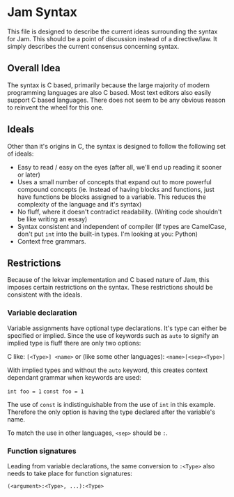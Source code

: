 # Jam Syntax

This file is designed to describe the current ideas surrounding the syntax for
Jam. This should be a point of discussion instead of a directive/law. It simply
describes the current consensus concerning syntax.

## Overall Idea

The syntax is C based, primarily because the large majority of modern
programming languages are also C based. Most text editors also easily support C
based languages. There does not seem to be any obvious reason to reinvent the
wheel for this one.

## Ideals

Other than it's origins in C, the syntax is designed to follow the following set
of ideals:
- Easy to read / easy on the eyes (after all, we'll end up reading it sooner or
  later)
- Uses a small number of concepts that expand out to more powerful compound
  concepts (ie. Instead of having blocks and functions, just have functions be
  blocks assigned to a variable. This reduces the complexity of the language and
  it's syntax)
- No fluff, where it doesn't contradict readability. (Writing code shouldn't be
  like writing an essay)
- Syntax consistent and independent of compiler (If types are CamelCase, don't
  put `int` into the built-in types. I'm looking at you: Python)
- Context free grammars.

## Restrictions

Because of the lekvar implementation and C based nature of Jam, this imposes
certain restrictions on the syntax. These restrictions should be consistent with
the ideals.

### Variable declaration

Variable assignments have optional type declarations. It's type can either be
specified or implied. Since the use of keywords such as `auto` to signify an
implied type is fluff there are only two options:

C like:
`[<Type>] <name>`
or (like some other languages):
`<name>[<sep><Type>]`

With implied types and without the `auto` keyword, this creates context
dependant grammar when keywords are used:

`int foo = 1`
`const foo = 1`

The use of `const` is indistinguishable from the use of `int` in this example.
Therefore the only option is having the type declared after the variable's name.

To match the use in other languages, `<sep>` should be `:`.

### Function signatures

Leading from variable declarations, the same conversion to `:<Type>` also needs
to take place for function signatures:

`(<argument>:<Type>, ...):<Type>`
